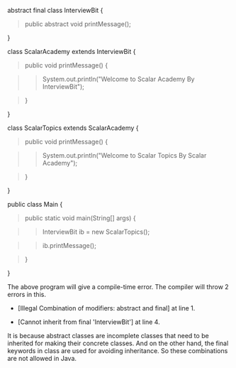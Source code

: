 abstract final class InterviewBit {

> public abstract void printMessage();

}

class ScalarAcademy extends InterviewBit {

> public void printMessage() {

> > System.out.println(\"Welcome to Scalar Academy By InterviewBit\");

> }

}

class ScalarTopics extends ScalarAcademy {

> public void printMessage() {

> > System.out.println(\"Welcome to Scalar Topics By Scalar Academy\");

> }

}

public class Main {

> public static void main(String\[\] args) {

> > InterviewBit ib = new ScalarTopics();

> > ib.printMessage();

> }

}

The above program will give a compile-time error. The compiler will
throw 2 errors in this.

- \[Illegal Combination of modifiers: abstract and final\] at line 1.

- \[Cannot inherit from final 'InterviewBit'\] at line 4.

It is because abstract classes are incomplete classes that need to be
inherited for making their concrete classes. And on the other hand, the
final keywords in class are used for avoiding inheritance. So these
combinations are not allowed in Java.
